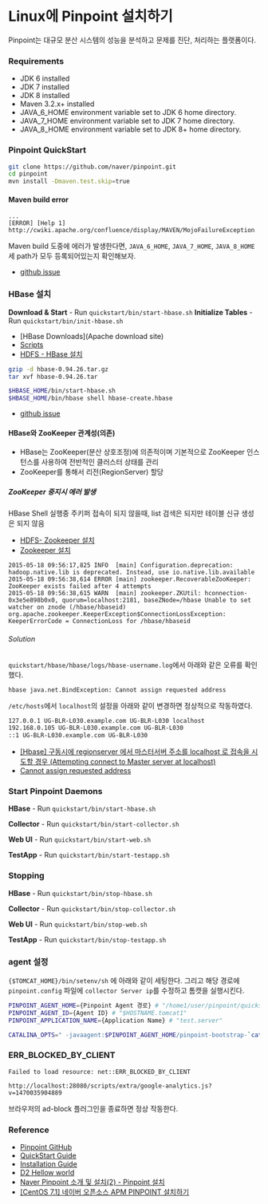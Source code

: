 # Linux에 Pinpoint 설치하기

Pinpoint는 대규모 분산 시스템의 성능을 분석하고 문제를 진단, 처리하는 플랫폼이다.

### Requirements

* JDK 6 installed
* JDK 7 installed
* JDK 8 installed
* Maven 3.2.x+ installed
* JAVA_6_HOME environment variable set to JDK 6 home directory.
* JAVA_7_HOME environment variable set to JDK 7 home directory.
* JAVA_8_HOME environment variable set to JDK 8+ home directory.

### Pinpoint QuickStart

```bash
git clone https://github.com/naver/pinpoint.git
cd pinpoint
mvn install -Dmaven.test.skip=true
```

#### Maven build error
```
...
[ERROR] [Help 1] http://cwiki.apache.org/confluence/display/MAVEN/MojoFailureException
```

Maven build 도중에 에러가 발생한다면, ``JAVA_6_HOME``, ``JAVA_7_HOME``, ``JAVA_8_HOME`` 세 path가 모두 등록되어있는지 확인해보자.

* [github issue](https://github.com/naver/pinpoint/issues/241)

### HBase 설치

**Download & Start** - Run ``quickstart/bin/start-hbase.sh``
**Initialize Tables** - Run ``quickstart/bin/init-hbase.sh``

* [HBase Downloads](Apache download site)
* [Scripts](https://github.com/naver/pinpoint/tree/master/hbase/scripts)
* [HDFS - HBase 설치](http://develop.sunshiny.co.kr/887)

```bash
gzip -d hbase-0.94.26.tar.gz
tar xvf hbase-0.94.26.tar

$HBASE_HOME/bin/start-hbase.sh
$HBASE_HOME/bin/hbase shell hbase-create.hbase
```

* [github issue](https://github.com/naver/pinpoint/issues/1000)

#### HBase와 ZooKeeper 관계성(의존)

* HBase는 ZooKeeper(분산 상호조정)에 의존적이며 기본적으로 ZooKeeper 인스턴스를 사용하여 전반적인 클러스터 상태를 관리
* ZooKeeper를 통해서 리전(RegionServer) 할당

##### ZooKeeper 중지시 에러 발생

HBase Shell 실행중 주키퍼 접속이 되지 않을때, list 검색은 되지만 테이블 신규  생성은 되지 않음

* [HDFS- Zookeeper 설치](http://develop.sunshiny.co.kr/886)
* [Zookeeper 설치](http://blog.iotinfra.net/?p=1375)

```
2015-05-18 09:56:17,825 INFO  [main] Configuration.deprecation: hadoop.native.lib is deprecated. Instead, use io.native.lib.available
2015-05-18 09:56:38,614 ERROR [main] zookeeper.RecoverableZooKeeper: ZooKeeper exists failed after 4 attempts
2015-05-18 09:56:38,615 WARN  [main] zookeeper.ZKUtil: hconnection-0x3e5e898b0x0, quorum=localhost:2181, baseZNode=/hbase Unable to set watcher on znode (/hbase/hbaseid)
org.apache.zookeeper.KeeperException$ConnectionLossException: KeeperErrorCode = ConnectionLoss for /hbase/hbaseid
```

###### Solution

``quickstart/hbase/hbase/logs/hbase-username.log``에서 아래와 같은 오류를 확인했다.

```
hbase java.net.BindException: Cannot assign requested address
```

``/etc/hosts``에서 ``localhost``의 설정을 아래와 같이 변경하면 정상적으로 작동하였다.

```bash
127.0.0.1 UG-BLR-L030.example.com UG-BLR-L030 localhost
192.168.0.105 UG-BLR-L030.example.com UG-BLR-L030
::1 UG-BLR-L030.example.com UG-BLR-L030
```

* [[Hbase] 구동시에 regionserver 에서 마스터서버 주소를 localhost 로 접속을 시도할 경우 (Attempting connect to Master server at localhost)](http://blog.leekyoungil.com/?p=173)
* [Cannot assign requested address](http://stackoverflow.com/questions/30012822/cannot-assign-requested-address)

### Start Pinpoint Daemons

**HBase** - Run ``quickstart/bin/start-hbase.sh``

**Collector** - Run `quickstart/bin/start-collector.sh`

**Web UI** - Run `quickstart/bin/start-web.sh`

**TestApp** - Run `quickstart/bin/start-testapp.sh`

### Stopping

**HBase** - Run `quickstart/bin/stop-hbase.sh`

**Collector** - Run `quickstart/bin/stop-collector.sh`

**Web UI** - Run `quickstart/bin/stop-web.sh`

**TestApp** - Run `quickstart/bin/stop-testapp.sh`

### agent 설정

``{$TOMCAT_HOME}/bin/setenv/sh`` 에 아래와 같이 세팅한다. 그리고 해당 경로에 ``pinpoint.config`` 파일에 ``collector Server ip``를 수정하고 톰캣을 실행시킨다.

```bash
PINPOINT_AGENT_HOME={Pinpoint Agent 경로} # "/home1/user/pinpoint/quickstart/agent/target/pinpoint-agent"
PINPOINT_AGENT_ID={Agent ID} # "$HOSTNAME.tomcat1"
PINPOINT_APPLICATION_NAME={Application Name} # "test.server"

CATALINA_OPTS=" -javaagent:$PINPOINT_AGENT_HOME/pinpoint-bootstrap-`cat $PINPOINT_AGENT_HOME/VERSION`.jar -Dpinpoint.agentId=$PINPOINT_AGENT_ID -Dpinpoint.applicationName=$PINPOINT_APPLICATION_NAME"
```

### ERR_BLOCKED_BY_CLIENT

```
Failed to load resource: net::ERR_BLOCKED_BY_CLIENT

http://localhost:28080/scripts/extra/google-analytics.js?v=1470035904889
```

브라우저의 ad-block 플러그인을 종료하면 정상 작동한다.

### Reference

* [Pinpoint GitHub](https://github.com/naver/pinpoint)
* [QuickStart Guide](https://github.com/naver/pinpoint/blob/master/quickstart/README.md)
* [Installation Guide](https://github.com/naver/pinpoint/blob/master/doc/installation.md)
* [D2 Hellow world](http://d2.naver.com/helloworld/1194202)
* [Naver Pinpoint 소개 및 설치(2) - Pinpoint 설치](http://dev2.prompt.co.kr/34)
* [[CentOS 7.1] 네이버 오픈소스 APM PINPOINT 설치하기](http://ifmkl.tistory.com/265)

